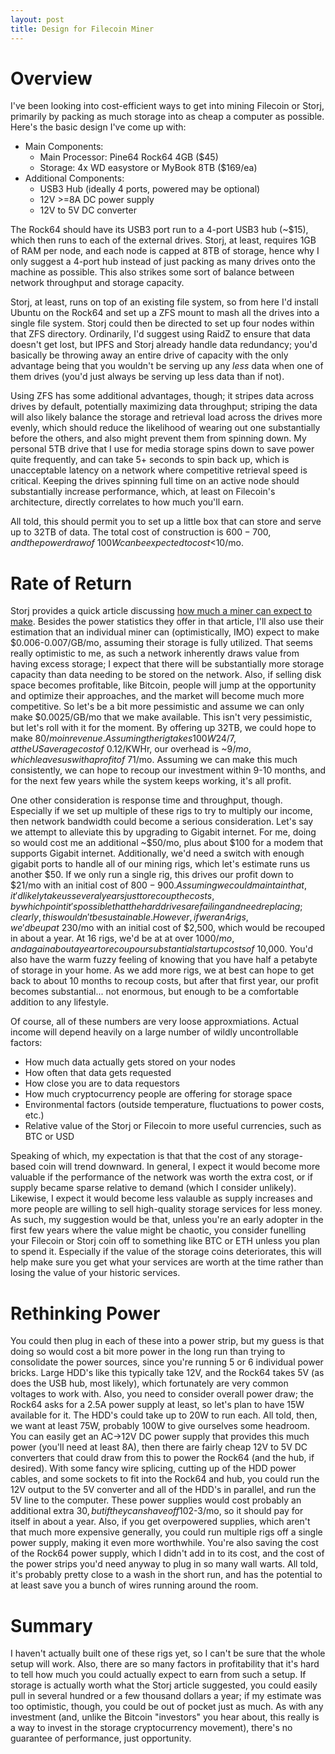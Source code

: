 ```yaml
---
layout: post
title: Design for Filecoin Miner
---
```


# Overview

I've been looking into cost-efficient ways to get into mining Filecoin or Storj, primarily by packing as much storage into as cheap a computer as possible. Here's the basic design I've come up with:

 * Main Components:
   * Main Processor: Pine64 Rock64 4GB ($45)
   * Storage: 4x WD easystore or MyBook 8TB ($169/ea)
 * Additional Components:
   * USB3 Hub (ideally 4 ports, powered may be optional)
   * 12V >=8A DC power supply
   * 12V to 5V DC converter
 
The Rock64 should have its USB3 port run to a 4-port USB3 hub (~$15), which then runs to each of the external drives. Storj, at least, requires 1GB of RAM per node, and each node is capped at 8TB of storage, hence why I
only suggest a 4-port hub instead of just packing as many drives onto the machine as possible. This also strikes some sort of balance between network throughput and storage capacity.

Storj, at least, runs on top of an existing file system, so from here I'd install Ubuntu on the Rock64 and set up a ZFS mount to mash all the drives into a single file system. Storj could then be directed to set up
four nodes within that ZFS directory. Ordinarily, I'd suggest using RaidZ to ensure that data doesn't get lost, but IPFS and Storj already handle data redundancy; you'd basically be throwing away an entire drive of capacity
with the only advantage being that you wouldn't be serving up any *less* data when one of them drives (you'd just always be serving up less data than if not).

Using ZFS has some additional advantages, though;
 it stripes data across drives by default, potentially maximizing data throughput;
 striping the data will also likely balance the storage and retrieval load across the drives more evenly, which should reduce the likelihood of wearing out one substantially before the others,
 and also might prevent them from spinning down.
My personal 5TB drive that I use for media storage spins down to save power quite frequently, and can take 5+ seconds to spin back up,
 which is unacceptable latency on a network where competitive retrieval speed is critical.
Keeping the drives spinning full time on an active node should substantially increase performance, which, at least on Filecoin's architecture, directly correlates to how much you'll earn.

All told, this should permit you to set up a little box that can store and serve up to 32TB of data. The total cost of construction is $600-700, and the power draw of ~100W can be expected to cost <$10/mo.

# Rate of Return

Storj provides a quick article discussing [how much a miner can expect to make](https://blog.storj.io/post/110416906278/how-much-will-i-make-from-driveshare).
Besides the power statistics they offer in that article, I'll also use their estimation that an individual miner can (optimistically, IMO) expect to make $0.006-0.007/GB/mo, assuming their storage is fully utilized.
That seems really optimistic to me, as such a network inherently draws value from having excess storage;
 I expect that there will be substantially more storage capacity than data needing to be stored on the network.
Also, if selling disk space becomes profitable, like Bitcoin, people will jump at the opportunity and optimize their approaches, and the market will become much more competitive.
So let's be a bit more pessimistic and assume we can only make $0.0025/GB/mo that we make available.
This isn't very pessimistic, but let's roll with it for the moment.
By offering up 32TB, we could hope to make $80/mo in revenue.
Assuming the rig takes 100W 24/7, at the US average cost of ~$0.12/KWHr, our overhead is ~$9/mo, which leaves us with a profit of ~$71/mo.
Assuming we can make this much consistently, we can hope to recoup our investment within 9-10 months, and for the next few years while the system keeps working, it's all profit.

One other consideration is response time and throughput, though.
Especially if we set up multiple of these rigs to try to multiply our income, then network bandwidth could become a serious consideration.
Let's say we attempt to alleviate this by upgrading to Gigabit internet.
For me, doing so would cost me an additional ~$50/mo, plus about $100 for a modem that supports Gigabit internet.
Additionally, we'd need a switch with enough gigabit ports to handle all of our mining rigs, which let's estimate runs us another $50.
If we only run a single rig, this drives our profit down to $21/mo with an initial cost of $800-900.
Assuming we could maintain that, it'd likely take us several years just to recoup the costs, by which point it's possible that the hard drives are failing and need replacing; clearly, this wouldn't be sustainable.
However, if we ran 4 rigs, we'd be up at ~$230/mo with an initial cost of $2,500, which would be recouped in about a year.
At 16 rigs, we'd be at at over $1000/mo, and again about a year to recoup our substantial startup costs of ~$10,000.
You'd also have the warm fuzzy feeling of knowing that you have half a petabyte of storage in your home.
As we add more rigs, we at best can hope to get back to about 10 months to recoup costs, but after that first year, our profit becomes substantial... not enormous, but enough to be a comfortable addition to any lifestyle.

Of course, all of these numbers are very loose approxmiations.
Actual income will depend heavily on a large number of wildly uncontrollable factors:

 * How much data actually gets stored on your nodes
 * How often that data gets requested
 * How close you are to data requestors
 * How much cryptocurrency people are offering for storage space
 * Environmental factors (outside temperature, fluctuations to power costs, etc.)
 * Relative value of the Storj or Filecoin to more useful currencies, such as BTC or USD

Speaking of which, my expectation is that that the cost of any storage-based coin will trend downward.
In general, I expect it would become more valuable if the performance of the network was worth the extra cost, or if supply became sparse relative to demand (which I consider unlikely).
Likewise, I expect it would become less valauble as supply increases and more people are willing to sell high-quality storage services for less money.
As such, my suggestion would be that, unless you're an early adopter in the first few years where the value might be chaotic, you consider funelling your Filecoin or Storj coin off to something like BTC or ETH unless you plan to spend it.
Especially if the value of the storage coins deteriorates, this will help make sure you get what your services are worth at the time rather than losing the value of your historic services.

# Rethinking Power

You could then plug in each of these into a power strip, but my guess is that doing so would cost a bit more power in the long run than trying to consolidate the power sources, since you're running 5 or 6 individual power bricks.
Large HDD's like this typically take 12V, and the Rock64 takes 5V (as does the USB hub, most likely), which fortunately are very common voltages to work with.
Also, you need to consider overall power draw; the Rock64 asks for a 2.5A power supply at least, so let's plan to have 15W available for it.
The HDD's could take up to 20W to run each.
All told, then, we want at least 75W, probably 100W to give ourselves some headroom.
You can easily get an AC->12V DC power supply that provides this much power (you'll need at least 8A), then there are fairly cheap 12V to 5V DC converters that could draw from this to power the Rock64 (and the hub, if desired).
With some fancy wire splicing, cutting up of the HDD power cables, and some sockets to fit into the Rock64 and hub, you could run the 12V output to the 5V converter and all of the HDD's in parallel, and run the 5V line to the computer.
These power supplies would cost probably an additional extra $30, but if they can shave off 10% of your power usage by being more efficient than the cheap bricks, then you'd be saving ~$2-3/mo, so it should pay for itself in about a year.
Also, if you get overpowered supplies, which aren't that much more expensive generally, you could run multiple rigs off a single power supply, making it even more worthwhile.
You're also saving the cost of the Rock64 power supply, which I didn't add in to its cost, and the cost of the power strips you'd need anyway to plug in so many wall warts.
All told, it's probably pretty close to a wash in the short run, and has the potential to at least save you a bunch of wires running around the room.

# Summary

I haven't actually built one of these rigs yet, so I can't be sure that the whole setup will work.
Also, there are so many factors in profitability that it's hard to tell how much you could actually expect to earn from such a setup.
If storage is actually worth what the Storj article suggested, you could easily pull in several hundred or a few thousand dollars a year; if my estimate was too optimistic, though, you could be out of pocket just as much.
As with any investment (and, unlike the Bitcoin "investors" you hear about, this really is a way to invest in the storage cryptocurrency movement), there's no guarantee of performance, just opportunity.

